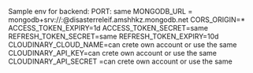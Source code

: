Sample env for backend:
PORT: same
MONGODB_URL = mongodb+srv://<username>:<password>@disasterreleif.amshhkz.mongodb.net
CORS_ORIGIN=*
ACCESS_TOKEN_EXPIRY=1d
ACCESS_TOKEN_SECRET=same
REFRESH_TOKEN_SECRET=same
REFRESH_TOKEN_EXPIRY=10d
CLOUDINARY_CLOUD_NAME=can crete own account or use the same
CLOUDINARY_API_KEY=can crete own account or use the same
CLOUDINARY_API_SECRET =can crete own account or use the same
